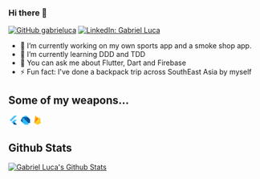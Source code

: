 ### Hi there 👋

[![GitHub gabrieluca](https://img.shields.io/github/followers/gabrieluca?label=follow&style=social)](https://github.com/gabrieluca)
[![LinkedIn: Gabriel Luca](https://img.shields.io/badge/Gabrieluca-blue?style=flat-square&logo=Linkedin&logoColor=white&link=https://www.linkedin.com/in/gabrieluca/)](https://www.linkedin.com/in/gabrieluca/)

- 🔭 I’m currently working on my own sports app and a smoke shop app.
- 🌱 I’m currently learning DDD and TDD
- 💬 You can ask me about Flutter, Dart and Firebase
- ⚡ Fun fact: I've done a backpack trip across SouthEast Asia by myself

## Some of my weapons...

<code><img height="20" src="https://raw.githubusercontent.com/github/explore/80688e429a7d4ef2fca1e82350fe8e3517d3494d/topics/flutter/flutter.png"></code>
<code><img height="20" src="https://raw.githubusercontent.com/github/explore/80688e429a7d4ef2fca1e82350fe8e3517d3494d/topics/dart/dart.png"></code>
<code><img height="20" src="https://raw.githubusercontent.com/github/explore/80688e429a7d4ef2fca1e82350fe8e3517d3494d/topics/firebase/firebase.png"></code>

## Github Stats

[![Gabriel Luca's Github Stats](https://github-readme-stats.vercel.app/api?username=gabrieluca&count_private=true&theme=default&show_icons=true)](https://github.com/gabrieluca)


